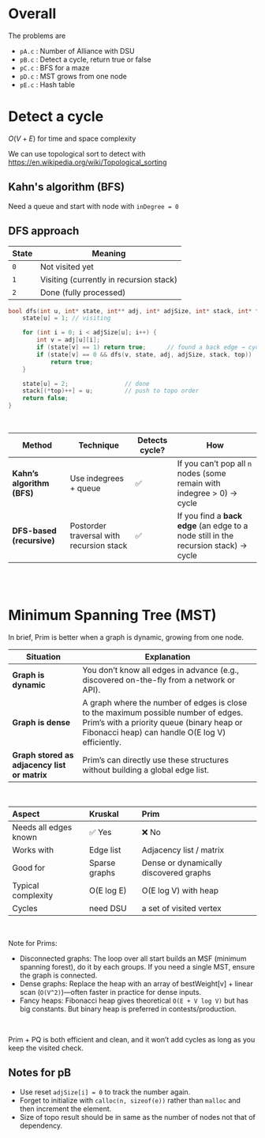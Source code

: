 # Overall
The problems are
- `pA.c` : Number of Alliance with DSU
- `pB.c` : Detect a cycle, return true or false
- `pC.c` : BFS for a maze
- `pD.c` : MST grows from one node
- `pE.c` : Hash table


# Detect a cycle
$O(V+E)$ for time and space complexity <br>

We can use topological sort to detect with
https://en.wikipedia.org/wiki/Topological_sorting

## Kahn's algorithm (BFS)
Need a queue and start with node with `inDegree = 0`

## DFS approach
| State | Meaning                                 |
| ----- | --------------------------------------- |
| `0`   | Not visited yet                         |
| `1`   | Visiting (currently in recursion stack) |
| `2`   | Done (fully processed)                  |
```c
bool dfs(int u, int* state, int** adj, int* adjSize, int* stack, int* top) {
    state[u] = 1; // visiting

    for (int i = 0; i < adjSize[u]; i++) {
        int v = adj[u][i];
        if (state[v] == 1) return true;      // found a back edge → cycle
        if (state[v] == 0 && dfs(v, state, adj, adjSize, stack, top)) 
            return true;
    }

    state[u] = 2;                // done
    stack[(*top)++] = u;         // push to topo order
    return false;
}
```

<br>

| Method                     | Technique                                | Detects cycle? | How                                                                                  |
| -------------------------- | ---------------------------------------- | -------------- | ------------------------------------------------------------------------------------ |
| **Kahn’s algorithm (BFS)** | Use indegrees + queue                    | ✅              | If you can’t pop all `n` nodes (some remain with indegree > 0) → cycle               |
| **DFS-based (recursive)**  | Postorder traversal with recursion stack | ✅              | If you find a **back edge** (an edge to a node still in the recursion stack) → cycle |

<br>
<br>

# Minimum Spanning Tree (MST)
In brief, Prim is better when a graph is dynamic, growing from one node.

| Situation                                    | Explanation                                                                                     |
| -------------------------------------------- | ----------------------------------------------------------------------------------------------- |
| **Graph is dynamic**                         | You don’t know all edges in advance (e.g., discovered on-the-fly from a network or API).        |
| **Graph is dense**                           | A graph where the number of edges is close to the maximum possible number of edges. Prim’s with a priority queue (binary heap or Fibonacci heap) can handle O(E log V) efficiently. |
| **Graph stored as adjacency list or matrix** | Prim’s can directly use these structures without building a global edge list.                   |

<br>

| Aspect                | Kruskal       | Prim                                   |
| :-------------------- | :------------ | :------------------------------------- |
| Needs all edges known | ✅ Yes        | ❌ No                                  |
| Works with            | Edge list     | Adjacency list / matrix                |
| Good for              | Sparse graphs | Dense or dynamically discovered graphs |
| Typical complexity    | O(E log E)    | O(E log V) with heap                   |
| Cycles                | need DSU      | a set of visited vertex                |

<br>

Note for Prims:
- Disconnected graphs: The loop over all start builds an MSF (minimum spanning forest), do it by each groups. If you need a single MST, ensure the graph is connected.
- Dense graphs: Replace the heap with an array of bestWeight[v] + linear scan (`O(V^2)`)—often faster in practice for dense inputs.
- Fancy heaps: Fibonacci heap gives theoretical `O(E + V log V)` but has big constants. But binary heap is preferred in contests/production.

<br>

Prim + PQ is both efficient and clean, and it won’t add cycles as long as you keep the visited check.


## Notes for pB
- Use reset `adjSize[i] = 0` to track the number again.
- Forget to initialize with `calloc(n, sizeof(e))` rather than `malloc` and then increment the element.
- Size of topo result should be in same as the number of nodes not that of dependency.
